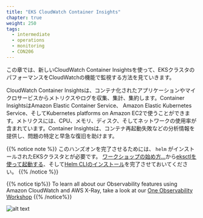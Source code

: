 ```yaml
---
title: "EKS CloudWatch Container Insights"
chapter: true
weight: 250
tags:
  - intermediate
  - operations
  - monitoring
  - CON206
---
```


<!--
In this chapter we will learn and leverage the new CloudWatch Container Insights to see how you can use native CloudWatch features to monitor your EKS Cluster performance.
-->
この章では、新しいCloudWatch Container Insightsを使って、EKSクラスタのパフォーマンスをCloudWatchの機能で監視する方法を見ていきます。

<!--
You can use CloudWatch Container Insights to collect, aggregate, and summarize metrics and logs from your containerized applications and microservices. Container Insights is available for Amazon Elastic Container Service, Amazon Elastic Kubernetes Service, and Kubernetes platforms on Amazon EC2. The metrics include utilization for resources such as CPU, memory, disk, and network. Container Insights also provides diagnostic information, such as container restart failures, to help you isolate issues and resolve them quickly.
-->
CloudWatch Container Insightsは、コンテナ化されたアプリケーションやマイクロサービスからメトリクスやログを収集、集計、集約します。Container InsightsはAmazon Elastic Container Service、 Amazon Elastic Kubernetes Service、そしてKubernetes platforms on Amazon EC2で使うことができます。メトリクスには、CPU、メモリ、ディスク、そしてネットワークの使用率が含まれています。Container Insightsは、コンテナ再起動失敗などの分析情報を提供し、問題の特定と早急な復旧を助けます。

<!--
{{% notice note %}}
In order to complete this lab you will need to have a working EKS Cluster, With `Helm` installed.
You will need to have completed the [Start the Workshop...](/020_prerequisites/) through  [Launching your cluster with Eksctl](/030_eksctl/) and [Install Helm CLI](/beginner/060_helm/helm_intro/install/) as well.
{{% /notice %}}
-->
{{% notice note %}}
このハンズオンを完了させるためには、 `helm` がインストールされたEKSクラスタとが必要です。
[ワークショップの始め方...](/020_prerequisites/)から[eksctlを使って起動する](/030_eksctl/)、そして[Helm CLIのインストール](/beginner/060_helm/helm_intro/install/)を完了させておいてください。
{{% /notice %}}

{{% notice tip%}}
To learn all about our Observability features using Amazon CloudWatch and AWS X-Ray, take a look at our [One Observability Workshop](https://observability.workshop.aws)
{{% /notice%}}

![alt text](/images/ekscwci/insights.png "CW Insights")
